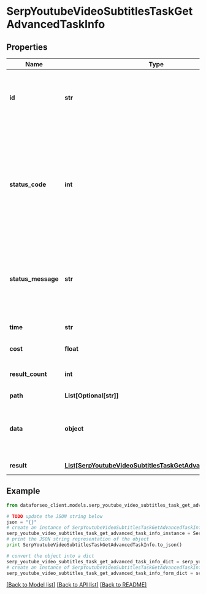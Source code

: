 # SerpYoutubeVideoSubtitlesTaskGetAdvancedTaskInfo


## Properties

Name | Type | Description | Notes
------------ | ------------- | ------------- | -------------
**id** | **str** | task identifier unique task identifier in our system in the UUID format | [optional] 
**status_code** | **int** | status code of the task generated by DataForSEO, can be within the following range: 10000-60000 you can find the full list of the response codes here | [optional] 
**status_message** | **str** | informational message of the task you can find the full list of general informational messages here | [optional] 
**time** | **str** | execution time, seconds | [optional] 
**cost** | **float** | total tasks cost, USD | [optional] 
**result_count** | **int** | number of elements in the result array | [optional] 
**path** | **List[Optional[str]]** | URL path | [optional] 
**data** | **object** | contains the same parameters that you specified in the POST request | [optional] 
**result** | [**List[SerpYoutubeVideoSubtitlesTaskGetAdvancedResultInfo]**](SerpYoutubeVideoSubtitlesTaskGetAdvancedResultInfo.md) | array of results | [optional] 

## Example

```python
from dataforseo_client.models.serp_youtube_video_subtitles_task_get_advanced_task_info import SerpYoutubeVideoSubtitlesTaskGetAdvancedTaskInfo

# TODO update the JSON string below
json = "{}"
# create an instance of SerpYoutubeVideoSubtitlesTaskGetAdvancedTaskInfo from a JSON string
serp_youtube_video_subtitles_task_get_advanced_task_info_instance = SerpYoutubeVideoSubtitlesTaskGetAdvancedTaskInfo.from_json(json)
# print the JSON string representation of the object
print SerpYoutubeVideoSubtitlesTaskGetAdvancedTaskInfo.to_json()

# convert the object into a dict
serp_youtube_video_subtitles_task_get_advanced_task_info_dict = serp_youtube_video_subtitles_task_get_advanced_task_info_instance.to_dict()
# create an instance of SerpYoutubeVideoSubtitlesTaskGetAdvancedTaskInfo from a dict
serp_youtube_video_subtitles_task_get_advanced_task_info_form_dict = serp_youtube_video_subtitles_task_get_advanced_task_info.from_dict(serp_youtube_video_subtitles_task_get_advanced_task_info_dict)
```
[[Back to Model list]](../README.md#documentation-for-models) [[Back to API list]](../README.md#documentation-for-api-endpoints) [[Back to README]](../README.md)



